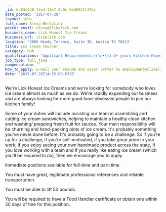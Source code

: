 ```yaml
---
_id: bc83e240-73a4-11e7-8c9c-6b30817c37bc
date_posted: '2017-07-28'
layout: jobs
full_name: Alexa Bertolini
poster_email: alexa@ilikelick.com
business_name: Lick Honest Ice Creams
business_url: ilikelick.com
location: '2000 Windy Terrace, Suite 3D, Austin TX 78613'
title: Ice Cream Churner
category: boh
qualifications: "Applicant Requirements:\r\n•\t1-2+ years Kitchen Experience preferred\r\n•\t1-2+ year Ice cream ice cream churning experience is a plus\r\n•\tSaturday availability preferred"
job_type: full_time
compensation: ''
how_to_apply: E-mail your resume and cover letter to employment@ilikelick.com
date: '2017-07-28T14:55:03.678Z'
---
```

We're Lick Honest Ice Creams and we're looking for somebody who loves ice cream almost as much as we do. We're rapidly expanding our business and are always looking for more good food-obsessed people to join our kitchen family!

Some of your duties will include assisting our team in assembling and cutting ice cream sandwiches, helping to maintain a healthy clean kitchen and washing/ prepping fresh fruit for sauces. Your main responsibility will be churning and hand-packing pints of ice cream. It's probably something you've never done before. It's probably going to be a challenge. So if you're up for a challenge, if you're self-motivated, if you take great pride in your work, if you enjoy seeing your own handmade product across the state, If you love working with a team and if you really like eating ice cream (which you'll be required to do), then we encourage you to apply.

Immediate positions available for full-time and part-time.


You must have great, legitimate professional references and reliable transportation.

You must be able to lift 50 pounds.

You will be required to have a Food Handler certificate or obtain one within 30 days of hire for this position.
